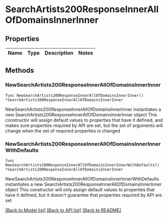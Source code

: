 # SearchArtists200ResponseInnerAllOfDomainsInnerInner

## Properties

Name | Type | Description | Notes
------------ | ------------- | ------------- | -------------

## Methods

### NewSearchArtists200ResponseInnerAllOfDomainsInnerInner

`func NewSearchArtists200ResponseInnerAllOfDomainsInnerInner() *SearchArtists200ResponseInnerAllOfDomainsInnerInner`

NewSearchArtists200ResponseInnerAllOfDomainsInnerInner instantiates a new SearchArtists200ResponseInnerAllOfDomainsInnerInner object
This constructor will assign default values to properties that have it defined,
and makes sure properties required by API are set, but the set of arguments
will change when the set of required properties is changed

### NewSearchArtists200ResponseInnerAllOfDomainsInnerInnerWithDefaults

`func NewSearchArtists200ResponseInnerAllOfDomainsInnerInnerWithDefaults() *SearchArtists200ResponseInnerAllOfDomainsInnerInner`

NewSearchArtists200ResponseInnerAllOfDomainsInnerInnerWithDefaults instantiates a new SearchArtists200ResponseInnerAllOfDomainsInnerInner object
This constructor will only assign default values to properties that have it defined,
but it doesn't guarantee that properties required by API are set


[[Back to Model list]](../README.md#documentation-for-models) [[Back to API list]](../README.md#documentation-for-api-endpoints) [[Back to README]](../README.md)


